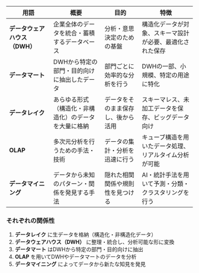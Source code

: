 
| 用語                | 概要 | 目的 | 特徴 |
|---------------------|-------------------------------------------------|----------------------|-----------------------------------------------------|
| **データウェアハウス（DWH）** | 企業全体のデータを統合・蓄積するデータベース | 分析・意思決定のための基盤 | 構造化データが対象、スキーマ設計が必要、最適化された保存 |
| **データマート**    | DWHから特定の部門・目的向けに抽出したデータ | 部門ごとに効率的な分析を行う | DWHの一部、小規模、特定の用途に特化 |
| **データレイク**    | あらゆる形式（構造化・非構造化）のデータを大量に格納 | データをそのまま保存し、後から活用 | スキーマレス、未加工データを保存、ビッグデータ向け |
| **OLAP**           | 多次元分析を行うための手法・技術 | データの集計・分析を迅速に行う | キューブ構造を用いたデータ処理、リアルタイム分析が可能 |
| **データマイニング** | データから未知のパターン・関係を発見する手法 | 隠れた相関関係や規則性を見つける | AI・統計手法を用いて予測・分類・クラスタリングを行う |

### それぞれの関係性
1. **データレイク** に生データを格納（構造化・非構造化データ）  
2. **データウェアハウス（DWH）** に整理・統合し、分析可能な形に変換  
3. **データマート** はDWHから特定の部門・目的向けに抽出  
4. **OLAP** を用いてDWHやデータマートのデータを分析  
5. **データマイニング** によってデータから新たな知見を発見  

